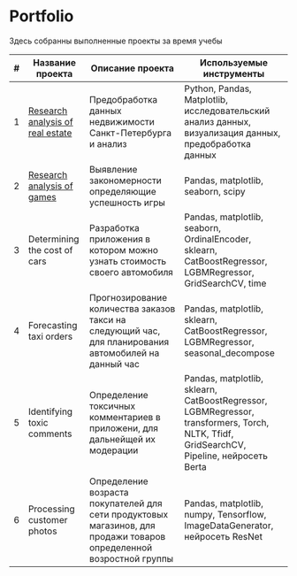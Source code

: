 # Portfolio
Здесь собранны выполненные проекты за время учебы

 | # | Название проекта | Описание проекта | Используемые инструменты |
 | --- | --- | --- | --- |
 | 1 | [Research analysis of real estate](https://github.com/GoodSoul174/Portfolio/tree/main/Research%20analysis%20of%20real%20estate) | Предобработка данных недвижимости Санкт-Петербурга и анализ | Python, Pandas, Matplotlib, исследовательский анализ данных, визуализация данных, предобработка данных |
 | 2 | [Research analysis of games](https://github.com/GoodSoul174/Portfolio/tree/main/Research%20analysis%20of%20games) | Выявление закономерности определяющие успешность игры | Pandas, matplotlib, seaborn, scipy |
 | 3 | Determining the cost of cars | Разработка приложения в котором можно узнать стоимость своего автомобиля | Pandas, matplotlib, seaborn, OrdinalEncoder, sklearn, CatBoostRegressor, LGBMRegressor, GridSearchCV, time |
 | 4 | Forecasting taxi orders | Прогнозирование количества заказов такси на следующий час, для планирования автомобилей на данный час | Pandas, matplotlib, sklearn, CatBoostRegressor, LGBMRegressor, seasonal_decompose |
 | 5 | Identifying toxic comments | Определение токсичных комментариев в приложени, для дальнейщей их модерации | Pandas, matplotlib, sklearn, CatBoostRegressor, LGBMRegressor, transformers, Torch, NLTK, Tfidf, GridSearchCV, Pipeline, нейросеть Berta |
 | 6 | Processing customer photos | Определение возраста покупателей для сети продуктовых магазинов, для продажи товаров определенной возростной группы | Pandas, matplotlib, numpy, Tensorflow, ImageDataGenerator, нейросеть ResNet |
